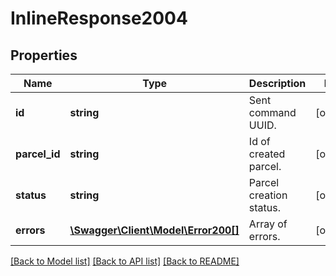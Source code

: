 # InlineResponse2004

## Properties
Name | Type | Description | Notes
------------ | ------------- | ------------- | -------------
**id** | **string** | Sent command UUID. | [optional] 
**parcel_id** | **string** | Id of created parcel. | [optional] 
**status** | **string** | Parcel creation status. | [optional] 
**errors** | [**\Swagger\Client\Model\Error200[]**](Error200.md) | Array of errors. | [optional] 

[[Back to Model list]](../../README.md#documentation-for-models) [[Back to API list]](../../README.md#documentation-for-api-endpoints) [[Back to README]](../../README.md)

